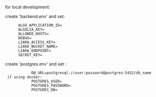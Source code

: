 for local development:

  create 'backend.env' and set:
	
          ALGO_APPLICATION_ID=
          ALGOLIA_KEY=
          ALLOWED_HOSTS=
          DEBUG=
          LIARA_ACCESS_KEY=
          LIARA_BUCKET_NAME=
          LIARA_ENDPOINT=
          SECRET_KEY=
          
create 'postgres.env' and set :

                DB_URL=postgresql://user:password@postgres:5432/db_name
     if using docker:
                POSTGRES_USER=
                POSTGRES_PASSWORD=
                POSTGRES_DB=
